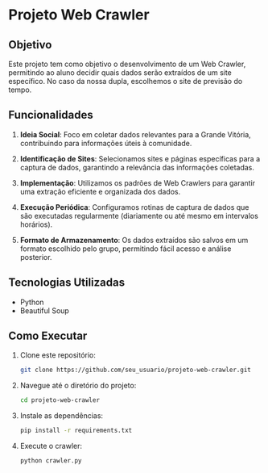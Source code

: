 # Projeto Web Crawler

## Objetivo

Este projeto tem como objetivo o desenvolvimento de um Web Crawler, permitindo ao aluno decidir quais dados serão extraídos de um site específico. No caso da nossa dupla, escolhemos o site de previsão do tempo.

## Funcionalidades

1. **Ideia Social**: Foco em coletar dados relevantes para a Grande Vitória, contribuindo para informações úteis à comunidade.
   
2. **Identificação de Sites**: Selecionamos sites e páginas específicas para a captura de dados, garantindo a relevância das informações coletadas.

3. **Implementação**: Utilizamos os padrões de Web Crawlers para garantir uma extração eficiente e organizada dos dados.

4. **Execução Periódica**: Configuramos rotinas de captura de dados que são executadas regularmente (diariamente ou até mesmo em intervalos horários).

5. **Formato de Armazenamento**: Os dados extraídos são salvos em um formato escolhido pelo grupo, permitindo fácil acesso e análise posterior.

## Tecnologias Utilizadas

- Python
- Beautiful Soup

## Como Executar

1. Clone este repositório:
   ```bash
   git clone https://github.com/seu_usuario/projeto-web-crawler.git

2. Navegue até o diretório do projeto:
    ```bash
    cd projeto-web-crawler

3. Instale as dependências:
    ```bash
    pip install -r requirements.txt

4. Execute o crawler:
    ```bash
    python crawler.py

